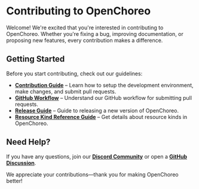 # Contributing to OpenChoreo

Welcome! We're excited that you're interested in contributing to OpenChoreo. Whether you're fixing a bug, improving documentation, or proposing new features, every contribution makes a difference.

## Getting Started

Before you start contributing, check out our guidelines:

- **[Contribution Guide](./contribute.md)** – Learn how to setup the development environment, make changes, and submit pull requests.
- **[GitHub Workflow](./github_workflow.md)** – Understand our GitHub workflow for submitting pull requests.
- **[Release Guide](./release.md)** – Guide to releasing a new version of OpenChoreo.
- **[Resource Kind Reference Guide](./../resource-kind-reference-guide.md)** – Get details about resource kinds in OpenChoreo.

## Need Help?

If you have any questions, join our **[Discord Community](https://discord.gg/asqDFC8suT)** or open a **[GitHub Discussion](https://github.com/openchoreo/openchoreo/discussions)**.

We appreciate your contributions—thank you for making OpenChoreo better! 
